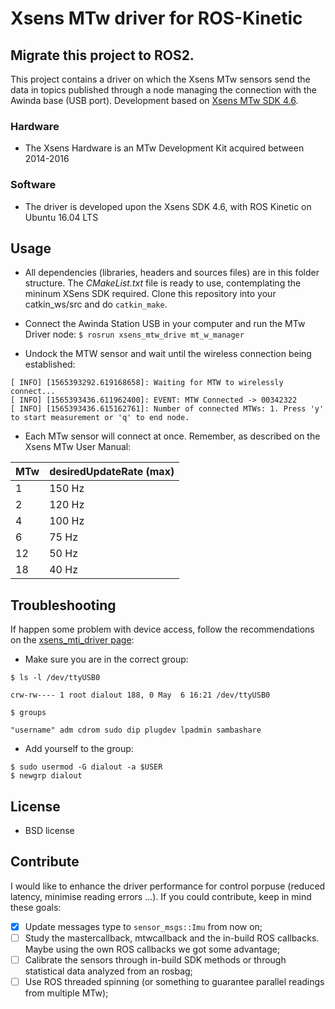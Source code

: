 # Xsens MTw driver for ROS-Kinetic
Migrate this project to ROS2.
---
This project contains a driver on which the Xsens MTw sensors send the data in topics published through a node managing the
connection with the Awinda base (USB port). Development based on [Xsens MTw SDK 4.6](https://www.xsens.com/mt-software-suite-mtw-awinda/).

### Hardware

- The Xsens Hardware is an MTw Development Kit acquired between 2014-2016

### Software

- The driver is developed upon the Xsens SDK 4.6, with ROS Kinetic on Ubuntu 16.04 LTS

## Usage

- All dependencies (libraries, headers and sources files) are in this folder structure. The _CMakeList.txt_ file is ready to use, contemplating the mininum XSens SDK required. Clone this repository into your catkin_ws/src and do `catkin_make`. 

- Connect the Awinda Station USB in your computer and run the MTw Driver node: `$ rosrun xsens_mtw_drive mt_w_manager`

- Undock the MTW sensor and wait until the wireless connection being established: 

```
[ INFO] [1565393292.619168658]: Waiting for MTW to wirelessly connect...
[ INFO] [1565393436.611962400]: EVENT: MTW Connected -> 00342322
[ INFO] [1565393436.615162761]: Number of connected MTWs: 1. Press 'y' to start measurement or 'q' to end node.

```

- Each MTw sensor will connect at once. Remember, as described on the Xsens MTw User Manual:

| MTw  | desiredUpdateRate (max) |
|------|-------------------------|
|  1   |           150 Hz        |
|  2   |           120 Hz        |
|  4   |           100 Hz        |
|  6   |            75 Hz        |
|  12  |            50 Hz        |
|  18  |            40 Hz        |

## Troubleshooting

If happen some problem with device access, follow the recommendations on the [xsens_mti_driver page](http://wiki.ros.org/xsens_mti_driver):

- Make sure you are in the correct group:

```
$ ls -l /dev/ttyUSB0

crw-rw---- 1 root dialout 188, 0 May  6 16:21 /dev/ttyUSB0

$ groups

"username" adm cdrom sudo dip plugdev lpadmin sambashare
```

- Add yourself to the group: 
```
$ sudo usermod -G dialout -a $USER
$ newgrp dialout
```

## License

- BSD license

## Contribute

I would like to enhance the driver performance for control porpuse (reduced latency, minimise reading errors ...). 
If you could contribute, keep in mind these goals:

- [x] Update messages type to `sensor_msgs::Imu` from now on;
- [ ] Study the mastercallback, mtwcallback and the in-build ROS callbacks. Maybe using the own ROS callbacks we got some advantage;
- [ ] Calibrate the sensors through in-build SDK methods or through statistical data analyzed from an rosbag;
- [ ] Use ROS threaded spinning (or something to guarantee parallel readings from multiple MTw);
